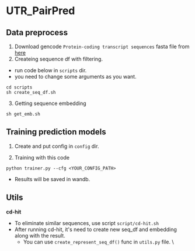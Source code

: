 # UTR_PairPred
## Data preprocess
1. Download gencode `Protein-coding transcript sequences` fasta file from [here](https://ftp.ebi.ac.uk/pub/databases/gencode/Gencode_human/release_44/gencode.v44.pc_transcripts.fa.gz)
2. Createing sequence df with filtering.
- run code below in `scripts` dir.
- you need to change some arguments as you want.
```linux
cd scripts
sh create_seq_df.sh
```
3. Getting sequence embedding
```linux
sh get_emb.sh
```

## Training prediction models
1. Create and put config in `config` dir.

2. Training with this code
```linux
python trainer.py --cfg <YOUR_CONFIG_PATH>
```
- Results will be saved in wandb.


## Utils
**cd-hit**
- To eliminate similar sequences, use script `script/cd-hit.sh`
- After running cd-hit, it's need to create new seq_df and embedding along with the result.
	- You can use `create_represent_seq_df()` func in `utils.py` file.
\\
